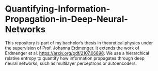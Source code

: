 # Quantifying-Information-Propagation-in-Deep-Neural-Networks
This repository is part of my bachelor’s thesis in theoretical physics under the supervision of Prof. Johanna Erdmenger. It extends the work of Erdmenger et al. https://arxiv.org/pdf/2107.06898. We use a hierarchical relative entropy to quantify how information propagates through deep neural networks, such as multilayer perceptrons or autoencoders.
